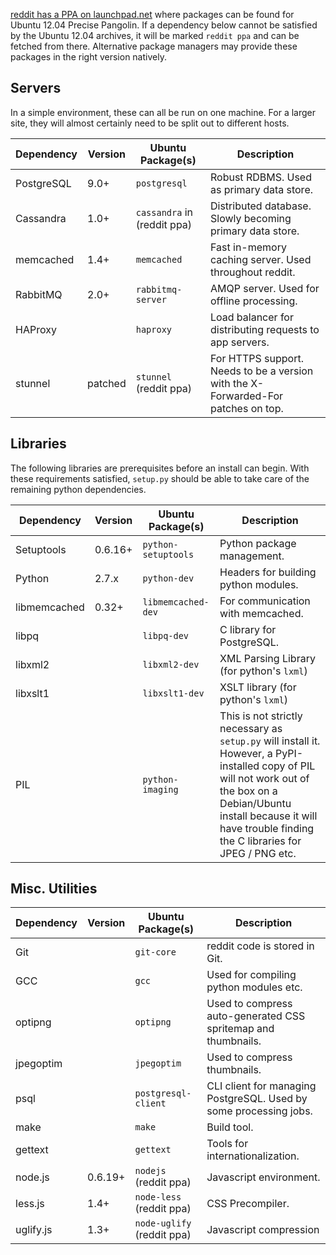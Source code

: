[reddit has a PPA on launchpad.net](https://launchpad.net/~reddit/+archive/ppa) where packages can be found for Ubuntu 12.04 Precise Pangolin. If a dependency below cannot be satisfied by the Ubuntu 12.04 archives, it will be marked `reddit ppa` and can be fetched from there. Alternative package managers may provide these packages in the right version natively.

## Servers

In a simple environment, these can all be run on one machine. For a larger site, they will almost certainly need to be split out to different hosts.

Dependency   | Version | Ubuntu Package(s)                      | Description
-------------|---------|----------------------------------------|----------------------------------------------------------
PostgreSQL   | 9.0+    | `postgresql`                           | Robust RDBMS. Used as primary data store.
Cassandra    | 1.0+    | `cassandra` in (reddit ppa)            | Distributed database. Slowly becoming primary data store. 
memcached    | 1.4+    | `memcached`                            | Fast in-memory caching server. Used throughout reddit.
RabbitMQ     | 2.0+    | `rabbitmq-server`                      | AMQP server. Used for offline processing.
HAProxy      |         | `haproxy`                              | Load balancer for distributing requests to app servers.
stunnel      | patched | `stunnel` (reddit ppa)                 | For HTTPS support. Needs to be a version with the X-Forwarded-For patches on top.

## Libraries

The following libraries are prerequisites before an install can begin. With these requirements satisfied, `setup.py` should be able to take care of the remaining python dependencies.

Dependency   | Version | Ubuntu Package(s)                      | Description
-------------|---------|----------------------------------------|----------------------------------------------------------
Setuptools   | 0.6.16+ | `python-setuptools`                    | Python package management.
Python       | 2.7.x   | `python-dev`                           | Headers for building python modules.
libmemcached | 0.32+   | `libmemcached-dev`                     | For communication with memcached.
libpq        |         | `libpq-dev`                            | C library for PostgreSQL.
libxml2      |         | `libxml2-dev`                          | XML Parsing Library (for python's `lxml`)
libxslt1     |         | `libxslt1-dev`                         | XSLT library (for python's `lxml`)
PIL          |         | `python-imaging`                       | This is not strictly necessary as `setup.py` will install it. However, a PyPI-installed copy of PIL will not work out of the box on a Debian/Ubuntu install because it will have trouble finding the C libraries for JPEG / PNG etc.

## Misc. Utilities

Dependency   | Version | Ubuntu Package(s)                      | Description
-------------|---------|----------------------------------------|----------------------------------------------------------
Git          |         | `git-core`                             | reddit code is stored in Git.
GCC          |         | `gcc`                                  | Used for compiling python modules etc.
optipng      |         | `optipng`                              | Used to compress auto-generated CSS spritemap and thumbnails.
jpegoptim    |         | `jpegoptim`                            | Used to compress thumbnails.
psql         |         | `postgresql-client`                    | CLI client for managing PostgreSQL. Used by some processing jobs.
make         |         | `make`                                 | Build tool.
gettext      |         | `gettext`                              | Tools for internationalization.
node.js      | 0.6.19+ | `nodejs` (reddit ppa)                  | Javascript environment.
less.js      | 1.4+    | `node-less` (reddit ppa)               | CSS Precompiler.
uglify.js    | 1.3+    | `node-uglify` (reddit ppa)             | Javascript compression
